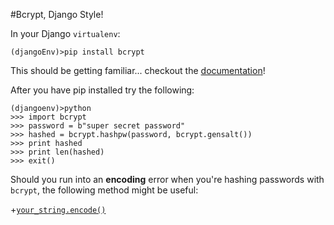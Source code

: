 #Bcrypt, Django Style!

In your Django `virtualenv`:

```terminal
(djangoEnv)>pip install bcrypt
```

This should be getting familiar... checkout the [documentation](https://pypi.python.org/pypi/bcrypt/2.0.0)!


After you have pip installed try the following:

```terminal
(djangoenv)>python
>>> import bcrypt
>>> password = b"super secret password"
>>> hashed = bcrypt.hashpw(password, bcrypt.gensalt())
>>> print hashed
>>> print len(hashed)
>>> exit()
```

Should you run into an **encoding** error when you're hashing passwords with `bcrypt`, the following method might be useful:

+[`your_string.encode()`](https://docs.python.org/3/library/stdtypes.html#str.encode)
